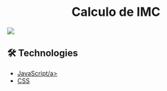 # <div align="center"> Calculo de IMC </div>

<img src="./img.png" />
                            


## 🛠️ Technologies

<ul>
  <li><a href="https://www.javascript.com/">JavaScript/a></li>
  <li><a href="https://www.w3schools.com/css/">CSS</a></li>
</ul>

